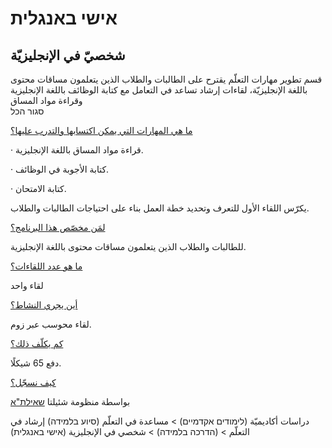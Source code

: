 # **אישי באנגלית**

## شخصيّ في الإنجليزيّة

     
    

قسم تطوير مهارات التعلّم يقترح على الطالبات والطلاب الذين يتعلمون مساقات محتوى باللغة الإنجليزيّة، لقاءات إرشاد تساعد في التعامل مع كتابة الوظائف باللغة الإنجليزية وقراءة مواد المساق  
סגור הכל

[ما هي المهارات التي يمكن اكتسابها والتدرب عليها؟](https://www.openu.ac.il/deanacademicstudies/teachandlearn/learning_skiils/pages/arabic_ishi_english.aspx#panel79c50a0f-4606-4f50-987e-0420898990aa)

·     	قراءة مواد المساق باللغة الإنجليزية.

·     	كتابة الأجوبة في الوظائف.

·     	كتابة الامتحان. 

يكرّس اللقاء الأول للتعرف وتحديد خطة العمل بناء على احتياجات الطالبات والطلاب. 

[لمَن مخصّص هذا البرنامج؟](https://www.openu.ac.il/deanacademicstudies/teachandlearn/learning_skiils/pages/arabic_ishi_english.aspx#panelb7ab5ca4-cb2b-4282-a7c5-9fe721202252)

للطالبات والطلاب الذين يتعلمون مساقات محتوى باللغة الإنجليزية. 

[ما هو عدد اللقاءات؟](https://www.openu.ac.il/deanacademicstudies/teachandlearn/learning_skiils/pages/arabic_ishi_english.aspx#panel8623989f-a217-4c01-9002-bf76bfa1c2b6)

لقاء واحد 

[أين يجري النشاط؟](https://www.openu.ac.il/deanacademicstudies/teachandlearn/learning_skiils/pages/arabic_ishi_english.aspx#panel114e27f7-be9c-4a4b-b198-07d696b1c19e)

لقاء محوسب عبر زوم. 

[كم يكلّف ذلك؟](https://www.openu.ac.il/deanacademicstudies/teachandlearn/learning_skiils/pages/arabic_ishi_english.aspx#panele0fc2ba4-74d7-46d3-9980-7ac4b88d7499)

دفع 65 شيكلًا. 

[كيف نسجّل؟](https://www.openu.ac.il/deanacademicstudies/teachandlearn/learning_skiils/pages/arabic_ishi_english.aspx#panelfb1798ab-5e3f-402d-ac04-678db4bd9664)

بواسطة منظومة شئيلتا  [שאילת"א](https://sso.apps.openu.ac.il/login?T_PLACE=https://sheilta.apps.openu.ac.il/pls/dmyopt2/sheilta.main)

دراسات أكاديميّة (לימודים אקדמיים) \> مساعدة في التعلّم (סיוע בלמידה) إرشاد في التعلّم \> (הדרכה בלמידה) \> شخصي في الإنجليزية (אישי באנגלית)

